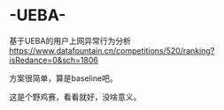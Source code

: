 # -UEBA-
基于UEBA的用户上网异常行为分析
https://www.datafountain.cn/competitions/520/ranking?isRedance=0&sch=1806

方案很简单，算是baseline吧。

这是个野鸡赛，看看就好，没啥意义。


